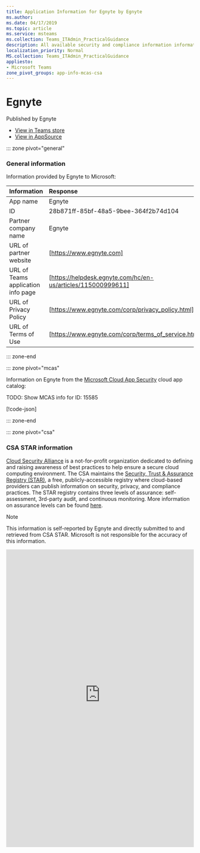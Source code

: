 ```yaml
---
title: Application Information for Egnyte by Egnyte
ms.author: 
ms.date: 04/17/2019
ms.topic: article
ms.service: msteams
ms.collection: Teams_ITAdmin_PracticalGuidance
description: All available security and compliance information information for Egnyte, its data handling policies, its Microsoft Cloud App Security app catalog information, and security/compliance information in the CSA STAR registry.
localization_priority: Normal
MS.collection: Teams_ITAdmin_PracticalGuidance
appliesto:
- Microsoft Teams
zone_pivot_groups: app-info-mcas-csa
---
```

# Egnyte

Published by Egnyte
* <a href="https://teams.microsoft.com/l/app/28b871ff-85bf-48a5-9bee-364f2b74d104" target="_blank">View in Teams store</a>
* <a href="https://appsource.microsoft.com/en-us/product/office/WA104381174" target="_blank">View in AppSource</a>

::: zone pivot="general"

### General information

Information provided by Egnyte to Microsoft:

| **Information** | **Response** |
|:----------------|:-------------|
| App name | Egnyte |
| ID | 28b871ff-85bf-48a5-9bee-364f2b74d104 |
| Partner company name | Egnyte |
| URL of partner website | [https://www.egnyte.com] |
| URL of Teams application info page | [https://helpdesk.egnyte.com/hc/en-us/articles/115000999611] |
| URL of Privacy Policy | [https://www.egnyte.com/corp/privacy_policy.html] |
| URL of Terms of Use | [https://www.egnyte.com/corp/terms_of_service.html] |

::: zone-end


::: zone pivot="mcas"

Information on Egnyte from the [Microsoft Cloud App Security](https://www.microsoft.com/en-us/enterprise-mobility-security/cloud-app-security) cloud app catalog:

TODO: Show MCAS info for ID: 15585

[!code-json[](./json/15585.json)]

::: zone-end

::: zone pivot="csa"

### CSA STAR information

[Cloud Security Alliance](https://cloudsecurityalliance.org/about/) is a not-for-profit organization dedicated to defining and raising awareness of best practices to help ensure a secure cloud computing environment. The CSA maintains the [Security, Trust & Assurance Registry (STAR)](https://cloudsecurityalliance.org/star/), a free, publicly-accessible registry where cloud-based providers can publish information on security, privacy, and compliance practices. The STAR registry contains three levels of assurance: self-assessment, 3rd-party audit, and continuous monitoring. More information on assurance levels can be found [here](https://cloudsecurityalliance.org/star/#_overview).

> [!NOTE]
> This information is self-reported by Egnyte and directly submitted to and retrieved from CSA STAR. Microsoft is not responsible for the accuracy of this information.

<iframe height='798' scrolling='yes' title='Microsoft Teams App Information: CSA STAR' src='https://66eac45ba2a0418f9cfa290fcad4072b.codepen.website/#/details/116/Egnyte' frameborder='no' allowtransparency='true' allowfullscreen='true' style='width: 100%;'>

::: zone-end

